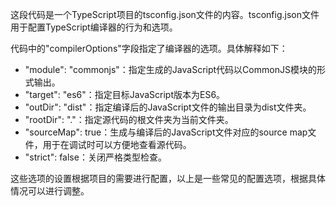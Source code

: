 这段代码是一个TypeScript项目的tsconfig.json文件的内容。tsconfig.json文件用于配置TypeScript编译器的行为和选项。

代码中的"compilerOptions"字段指定了编译器的选项。具体解释如下：

- "module": "commonjs"：指定生成的JavaScript代码以CommonJS模块的形式输出。
- "target": "es6"：指定目标JavaScript版本为ES6。
- "outDir": "dist"：指定编译后的JavaScript文件的输出目录为dist文件夹。
- "rootDir": "."：指定源代码的根文件夹为当前文件夹。
- "sourceMap": true：生成与编译后的JavaScript文件对应的source map文件，用于在调试时可以方便地查看源代码。
- "strict": false：关闭严格类型检查。

这些选项的设置根据项目的需要进行配置，以上是一些常见的配置选项，根据具体情况可以进行调整。
